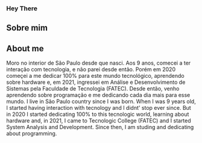 ### Hey There

## Sobre mim
## About me

  Moro no interior de São Paulo desde que nasci. Aos 9 anos, comecei a ter interação com tecnologia, e não parei desde então. 
Porém em 2020 começei a me dedicar 100% para este mundo tecnológico, aprendendo sobre hardware e, em 2021, ingressei 
em Análise e Desenvolvimento de Sistemas pela Faculdade de Tecnologia (FATEC). Desde então, venho aprendendo sobre programação
e me dedicando cada dia mais para esse mundo.
  I live in São Paulo country since I was born. When I was 9 years old, I started having interaction with tecnology and I didnt' stop ever since.
But in 2020 I started dedicating 100% to this tecnologic world, learning about hardware and, in 2021, I came to Tecnologic College (FATEC) and I started System
Analysis and Development. Since then, I am studing and dedicating about programming.

<!--
**BrunoEnriqueB/BrunoEnriqueB** is a ✨ _special_ ✨ repository because its `README.md` (this file) appears on your GitHub profile.

Here are some ideas to get you started:

- 🔭 I’m currently working on ...
- 🌱 I’m currently learning ...
- 👯 I’m looking to collaborate on ...
- 🤔 I’m looking for help with ...
- 💬 Ask me about ...
- 📫 How to reach me: ...
- 😄 Pronouns: ...
- ⚡ Fun fact: ...
-->
